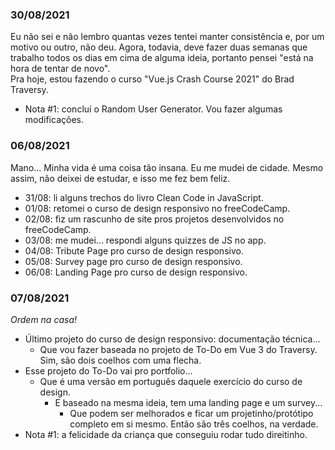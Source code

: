 ### 30/08/2021
Eu não sei e não lembro quantas vezes tentei manter consistência e, por um motivo ou outro, não deu. Agora, todavia, deve fazer duas semanas que trabalho todos os dias em cima de alguma ideia, portanto pensei "está na hora de tentar de novo".  
Pra hoje, estou fazendo o curso "Vue.js Crash Course 2021" do Brad Traversy.
* Nota #1: concluí o Random User Generator. Vou fazer algumas modificações.

### 06/08/2021
Mano... Minha vida é uma coisa tão insana. Eu me mudei de cidade. Mesmo assim, não deixei de estudar, e isso me fez bem feliz.
* 31/08: li alguns trechos do livro Clean Code in JavaScript.
* 01/08: retomei o curso de design responsivo no freeCodeCamp.
* 02/08: fiz um rascunho de site pros projetos desenvolvidos no freeCodeCamp.
* 03/08: me mudei... respondi alguns quizzes de JS no app.
* 04/08: Tribute Page pro curso de design responsivo.
* 05/08: Survey page pro curso de design responsivo.
* 06/08: Landing Page pro curso de design responsivo.

### 07/08/2021
*Ordem na casa!*
* Último projeto do curso de design responsivo: documentação técnica...
    * Que vou fazer baseada no projeto de To-Do em Vue 3 do Traversy.
Sim, são dois coelhos com uma flecha.
* Esse projeto do To-Do vai pro portfolio...
    * Que é uma versão em português daquele exercício do curso de design.
        * E baseado na mesma ideia, tem uma landing page e um survey...
            * Que podem ser melhorados e ficar um projetinho/protótipo completo em si mesmo.
Então são três coelhos, na verdade.
* Nota #1: a felicidade da criança que conseguiu rodar tudo direitinho.
